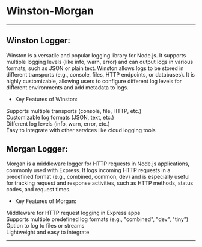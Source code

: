 # Winston-Morgan
----------------------------------

## Winston Logger:
Winston is a versatile and popular logging library for Node.js. It supports multiple logging levels (like info, warn, error) and can output logs in various formats, such as JSON or plain text. Winston allows logs to be stored in different transports (e.g., console, files, HTTP endpoints, or databases). It is highly customizable, allowing users to configure different log levels for different environments and add metadata to logs.

* Key Features of Winston:

Supports multiple transports (console, file, HTTP, etc.)<br>
Customizable log formats (JSON, text, etc.)<br>
Different log levels (info, warn, error, etc.)<br>
Easy to integrate with other services like cloud logging tools


## Morgan Logger:
Morgan is a middleware logger for HTTP requests in Node.js applications, commonly used with Express. It logs incoming HTTP requests in a predefined format (e.g., combined, common, dev) and is especially useful for tracking request and response activities, such as HTTP methods, status codes, and request times.

* Key Features of Morgan:
  
Middleware for HTTP request logging in Express apps<br>
Supports multiple predefined log formats (e.g., "combined", "dev", "tiny")
Option to log to files or streams <br>
Lightweight and easy to integrate

---------------------------------------------------------------------------------------------




